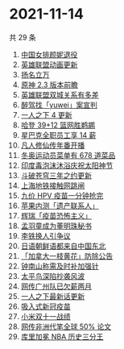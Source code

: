 # 2021-11-14

共 29 条

<!-- BEGIN -->
<!-- 最后更新时间 Sun Nov 14 2021 14:08:12 GMT+0800 (China Standard Time) -->

1. [中国女排颜妮退役](https://www.zhihu.com/search?q=颜妮)
1. [英雄联盟动画更新](https://www.zhihu.com/search?q=英雄联盟双城之战)
1. [扬名立万](https://www.zhihu.com/search?q=扬名立万)
1. [原神 2.3 版本前瞻](https://www.zhihu.com/search?q=原神)
1. [英雄联盟双城关系有多差](https://www.zhihu.com/search?q=英雄联盟双城之战)
1. [醉驾找「yuwei」案宣判](https://www.zhihu.com/search?q=yuwei)
1. [一人之下 4 更新](https://www.zhihu.com/search?q=一人之下4)
1. [哈登 39+12 篮网胜鹈鹕](https://www.zhihu.com/search?q=篮网)
1. [星巴克全职员工享 14 薪](https://www.zhihu.com/search?q=星巴克薪资)
1. [凡人修仙传年番开播](https://www.zhihu.com/search?q=凡人修仙传)
1. [冬奥运动员菜单有 678 道菜品](https://www.zhihu.com/search?q=冬奥会菜单)
1. [印度毒泡沫沐浴庆祝太阳神节](https://www.zhihu.com/search?q=印度毒泡沫)
1. [斗破苍穹三年之约更新](https://www.zhihu.com/search?q=斗破苍穹三年之约)
1. [上海地铁接触网跳闸](https://www.zhihu.com/search?q=上海地铁)
1. [九价 HPV 疫苗一分钟抢完](https://www.zhihu.com/search?q=九价)
1. [苹果内测「遗产联系人」](https://www.zhihu.com/search?q=遗产联系人)
1. [辉瑞「疫苗恐怖主义」](https://www.zhihu.com/search?q=辉瑞)
1. [孟羽童成为董明珠秘书](https://www.zhihu.com/search?q=孟羽童)
1. [李铁换人引争议](https://www.zhihu.com/search?q=李铁)
1. [日语朝鲜语都来自中国东北](https://www.zhihu.com/search?q=中国东北)
1. [「加拿大一枝黄花」防除公告](https://www.zhihu.com/search?q=加拿大一枝黄花)
1. [钟南山称需及时补加强针](https://www.zhihu.com/search?q=新冠疫苗加强针)
1. [太平鸟深陷抄袭风波](https://www.zhihu.com/search?q=太平鸟)
1. [网传广州队已欠薪两月](https://www.zhihu.com/search?q=广州队欠薪)
1. [一人之下最新话更新](https://www.zhihu.com/search?q=一人之下)
1. [吸入式新冠疫苗](https://www.zhihu.com/search?q=吸入式疫苗)
1. [小米双十一战绩](https://www.zhihu.com/search?q=小米双十一)
1. [网传非洲代笔全球 50% 论文](https://www.zhihu.com/search?q=非洲代笔)
1. [库里加冕 NBA 历史三分王](https://www.zhihu.com/search?q=库里)

<!-- END -->
